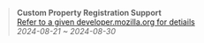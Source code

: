 > __Custom Property Registration Support__<br>
> [Refer to a given developer.mozilla.org for detiails](https://developer.mozilla.org/en-US/docs/Web/CSS/Using_CSS_custom_properties)<br>
> _2024-08-21 ~ 2024-08-30_